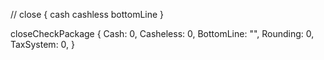 // close { cash cashless bottomLine }

closeCheckPackage { Cash:   0, Casheless:  0, BottomLine: "", Rounding:   0, TaxSystem:  0, }
